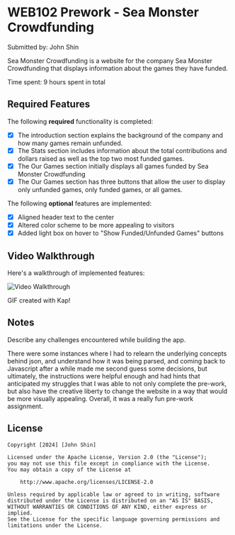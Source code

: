 # WEB102 Prework - Sea Monster Crowdfunding

Submitted by: John Shin

Sea Monster Crowdfunding is a website for the company Sea Monster Crowdfunding that displays information about the games they have funded.

Time spent: 9 hours spent in total

## Required Features

The following **required** functionality is completed:

* [x] The introduction section explains the background of the company and how many games remain unfunded.
* [x] The Stats section includes information about the total contributions and dollars raised as well as the top two most funded games.
* [x] The Our Games section initially displays all games funded by Sea Monster Crowdfunding
* [x] The Our Games section has three buttons that allow the user to display only unfunded games, only funded games, or all games.

The following **optional** features are implemented:

* [x] Aligned header text to the center
* [x] Altered color scheme to be more appealing to visitors
* [x] Added light box on hover to "Show Funded/Unfunded Games" buttons

## Video Walkthrough

Here's a walkthrough of implemented features:

<img src='https://i.imgur.com/wj4Ktyy' title='Video Walkthrough' width='' alt='Video Walkthrough' />

<!-- Replace this with whatever GIF tool you used! -->
GIF created with Kap!
<!-- Recommended tools:
[Kap](https://getkap.co/) for macOS
[ScreenToGif](https://www.screentogif.com/) for Windows
[peek](https://github.com/phw/peek) for Linux. -->

## Notes

Describe any challenges encountered while building the app.

There were some instances where I had to relearn the underlying concepts behind json, and understand how it was being parsed, and coming back to Javascript after a while made me second guess some decisions, but ultimately, the instructions were helpful enough and had hints that anticipated my struggles that I was able to not only complete the pre-work, but also have the creative liberty to change the website in a way that would be more visually appealing. Overall, it was a really fun pre-work assignment.

## License

    Copyright [2024] [John Shin]

    Licensed under the Apache License, Version 2.0 (the "License");
    you may not use this file except in compliance with the License.
    You may obtain a copy of the License at

        http://www.apache.org/licenses/LICENSE-2.0

    Unless required by applicable law or agreed to in writing, software
    distributed under the License is distributed on an "AS IS" BASIS,
    WITHOUT WARRANTIES OR CONDITIONS OF ANY KIND, either express or implied.
    See the License for the specific language governing permissions and
    limitations under the License.
